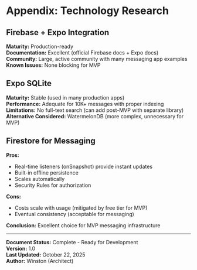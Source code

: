 # Appendix: Technology Research

## Firebase + Expo Integration

**Maturity:** Production-ready  
**Documentation:** Excellent (official Firebase docs + Expo docs)  
**Community:** Large, active community with many messaging app examples  
**Known Issues:** None blocking for MVP

## Expo SQLite

**Maturity:** Stable (used in many production apps)  
**Performance:** Adequate for 10K+ messages with proper indexing  
**Limitations:** No full-text search (can add post-MVP with separate library)  
**Alternative Considered:** WatermelonDB (more complex, unnecessary for MVP)

## Firestore for Messaging

**Pros:**
- Real-time listeners (onSnapshot) provide instant updates
- Built-in offline persistence
- Scales automatically
- Security Rules for authorization

**Cons:**
- Costs scale with usage (mitigated by free tier for MVP)
- Eventual consistency (acceptable for messaging)

**Conclusion:** Excellent choice for MVP messaging infrastructure

---

**Document Status:** Complete - Ready for Development  
**Version:** 1.0  
**Last Updated:** October 22, 2025  
**Author:** Winston (Architect)
